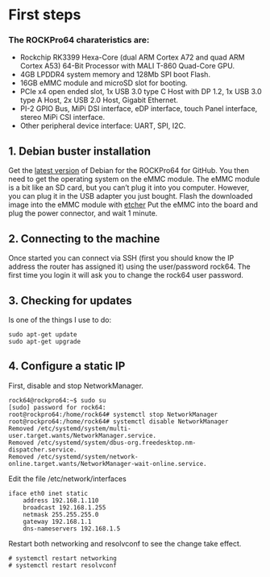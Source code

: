 # First steps

###  The ROCKPro64 charateristics are:
* Rockchip RK3399 Hexa-Core (dual ARM Cortex A72 and quad ARM Cortex A53) 64-Bit Processor with MALI T-860 Quad-Core GPU. 
* 4GB LPDDR4 system memory and 128Mb SPI boot Flash. 
* 16GB eMMC module and microSD slot for booting. 
* PCIe x4 open ended slot, 1x USB 3.0 type C Host with DP 1.2, 1x USB 3.0 type A Host, 2x USB 2.0 Host, Gigabit Ethernet.
* PI-2 GPIO Bus, MiPi DSI interface, eDP interface, touch Panel interface,  stereo MiPi CSI interface.
* Other peripheral device interface: UART, SPI, I2C.

## 1. Debian buster installation
Get the [latest version](https://github.com/ayufan-rock64/linux-build/releases) of Debian for the ROCKPro64 for GitHub.
You then need to get the operating system on the eMMC module. The eMMC module is a bit like an SD card, but you can’t plug it into you computer. However, you can plug it in the USB adapter you just bought.
Flash the downloaded image into the eMMC module with [etcher](https://www.balena.io/etcher/)
Put the eMMC into the board and plug the power connector, and wait 1 minute.

## 2. Connecting to the machine
Once started you can connect via SSH (first you should know the IP address the router has assigned it) using the user/password rock64.
The first time you login it will ask you to change the rock64 user password.

## 3. Checking for updates
Is one of the things I use to do:

```
sudo apt-get update
sudo apt-get upgrade
```
## 4. Configure a static IP
First, disable and stop NetworkManager.
```
rock64@rockpro64:~$ sudo su
[sudo] password for rock64: 
root@rockpro64:/home/rock64# systemctl stop NetworkManager
root@rockpro64:/home/rock64# systemctl disable NetworkManager
Removed /etc/systemd/system/multi-user.target.wants/NetworkManager.service.
Removed /etc/systemd/system/dbus-org.freedesktop.nm-dispatcher.service.
Removed /etc/systemd/system/network-online.target.wants/NetworkManager-wait-online.service.
```
Edit the file /etc/network/interfaces
```
iface eth0 inet static
    address 192.168.1.110
    broadcast 192.168.1.255
    netmask 255.255.255.0
    gateway 192.168.1.1
    dns-nameservers 192.168.1.5
```
Restart both networking and resolvconf to see the change take effect. 
```
# systemctl restart networking
# systemctl restart resolvconf
```


